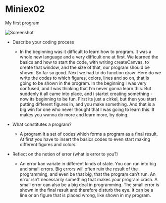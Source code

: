 # Miniex02
My first program

![Screenshot](https://github.com/sarakjaer/Miniex02/blob/gh-pages/Cartoon%2C%20miniex02/Sk%C3%A6rmbillede%202017-02-20%20kl.%2010.11.34.png)

* Describe your coding process
    * In the beginning was it difficult to learn how to program. 
    It was a whole new language and a very difficult one at first. 
    We learned the basics and how to start the code, with writing createCanvas, to create that window, 
    and the size of that, our program should be shown. So far so good. Next we had to do function draw. 
    Here do we write the codes to which figures, colors, lines and so on, that is going to be shown in the program. 
    In the beginning I was very confused, and I was thinking that I’m never gonna learn this. 
    But suddenly it all came into place, and i startet creating something - now its beginning to be fun. 
    First its just a cirkel, but then you start putting different figures in, and you make something. 
    And that is a big win for one who never thought that I was going to learn this. 
    It makes you wanna do more and learn more, by doing. 
    
 * What constitutes a program?
    * A program it a set of codes which forms a program as a final result. 
    At first you have to insert the basics codes to even start making different figures and colors. 


* Reflect on the notion of error (what is error to you?)
    * An error kan variate in different kinds of state. You can run into big and small errors. 
    Big errors will often ruin the result of the programming, and even be that big, that the program can’t run. 
    An error isn’t necessarily something that makes your program crash. A small error can also be a big deal in programming. 
    The small error is shown in the final result and therefore disturb the eye. It can be a line or an figure
    that is placed wrong, like shown in my program. 
    
   
